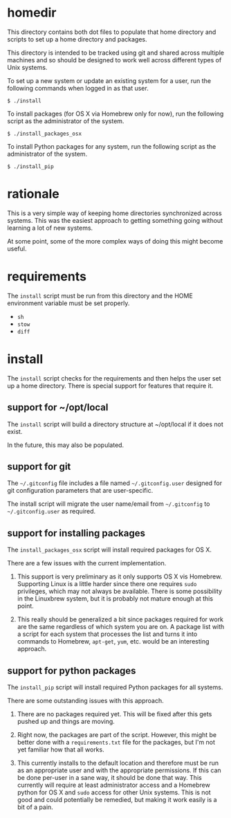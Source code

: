 # homedir

This directory contains both dot files to populate that home directory
and scripts to set up a home directory and packages.

This directory is intended to be tracked using git and shared across
multiple machines and so should be designed to work well across
different types of Unix systems.

To set up a new system or update an existing system for a user, run
the following commands when logged in as that user.

```
$ ./install
```

To install packages (for OS X via Homebrew only for now), run the
following script as the administrator of the system.

```
$ ./install_packages_osx
```

To install Python packages for any system, run the following script as
the administrator of the system.

```
$ ./install_pip
```

# rationale

This is a very simple way of keeping home directories synchronized
across systems.  This was the easiest approach to getting something
going without learning a lot of new systems.

At some point, some of the more complex ways of doing this might
become useful.

# requirements

The `install` script must be run from this directory and the HOME
environment variable must be set properly.

* `sh`
* `stow`
* `diff`

# install

The `install` script checks for the requirements and then helps the
user set up a home directory.  There is special support for features
that require it.

## support for ~/opt/local

The `install` script will build a directory structure at ~/opt/local
if it does not exist.

In the future, this may also be populated.

## support for git

The `~/.gitconfig` file includes a file named `~/.gitconfig.user`
designed for git configuration parameters that are user-specific.

The install script will migrate the user name/email from
`~/.gitconfig` to `~/.gitconfig.user` as required.

## support for installing packages

The `install_packages_osx` script will install required packages for
OS X.

There are a few issues with the current implementation.

1. This support is very preliminary as it only supports OS X vis
   Homebrew.  Supporting Linux is a little harder since there one
   requires `sudo` privileges, which may not always be available.
   There is some possibility in the Linuxbrew system, but it is
   probably not mature enough at this point.

2. This really should be generalized a bit since packages required for
   work are the same regardless of which system you are on.  A package
   list with a script for each system that processes the list and
   turns it into commands to Homebrew, `apt-get`, `yum`, etc. would be
   an interesting approach.

## support for python packages

The `install_pip` script will install required Python packages for all
systems.

There are some outstanding issues with this approach.

1. There are no packages required yet.  This will be fixed after this
   gets pushed up and things are moving.

2. Right now, the packages are part of the script.  However, this
   might be better done with a `requirements.txt` file for the
   packages, but I'm not yet familiar how that all works.

3. This currently installs to the default location and therefore must
   be run as an appropriate user and with the appropriate permissions.
   If this can be done per-user in a sane way, it should be done that
   way.  This currently will require at least administrator access and
   a Homebrew python for OS X and `sudo` access for other Unix
   systems.  This is not good and could potentially be remedied, but
   making it work easily is a bit of a pain.
